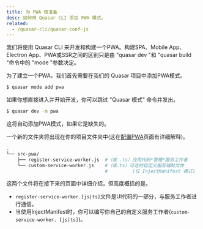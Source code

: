 ```yaml
---
title: 为 PWA 做准备
desc: 如何用 Quasar CLI 添加 PWA 模式。
related:
  - /quasar-cli/quasar-conf-js
---
```


我们将使用 Quasar CLI 来开发和构建一个PWA。构建SPA、Mobile App、Electron App、PWA或SSR之间的区别只是由 "quasar dev "和 "quasar build "命令中的 "mode "参数决定。

为了建立一个PWA，我们首先需要在我们的 Quasar 项目中添加PWA模式。

```bash
$ quasar mode add pwa
```

如果你想直接进入并开始开发，你可以跳过 "Quasar 模式" 命令并发出。

```bash
$ quasar dev -m pwa
```

这将自动添加PWA模式，如果它是缺失的。

一个新的文件夹将出现在你的项目文件夹中(这在[配置PWA](/quasar-cli/developing-pwa/configuring-pwa)页面有详细解释)。

```bash
.
└── src-pwa/
    ├── register-service-worker.js  #（或 .ts）应用代码*管理*服务工作者
    └── custom-service-worker.js    #（或.ts）可选的自定义服务辅助文件
                                    #         (仅 InjectManifest 模式)
```

这两个文件将在接下来的页面中详细介绍，但高度概括的是。

* `register-service-worker.[js|ts]`文件是UI代码的一部分，与服务工作者进行通信。
* 当使用InjectManifest时，你可以编写你自己的自定义服务工作者(`custom-service-worker. [js|ts]`)。
